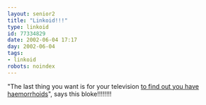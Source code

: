 ```yaml
---
layout: senior2
title: "Linkoid!!!"
type: linkoid
id: 77334829
date: 2002-06-04 17:17
day: 2002-06-04
tags:
- linkoid
robots: noindex
---
```

<p>"The last thing you want is for your television <a href="http://www.newscientist.com/news/news.jsp?id=ns99992359" title="A bit of a 'sore' point, surely!!!!! (Doh!!!!!)">to find out you have haemorrhoids</a>", says this bloke!!!!!!!!</p>
